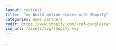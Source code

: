 ```yaml
---
layout: redirect
title:  "we build online stores with Shopify"
categories: news partners
redir: https://www.shopify.com/?ref=junglestar
ico_url: /assets/svg/shopify.svg
---
```

.
